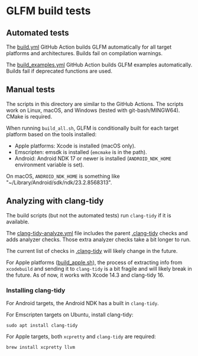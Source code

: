 # GLFM build tests

## Automated tests

The [build.yml](../.github/workflows/build.yml) GitHub Action builds GLFM automatically for all target platforms and architectures. Builds fail on compilation warnings.

The [build_examples.yml](../.github/workflows/build_examples.yml) GitHub Action builds GLFM examples automatically. Builds fail if deprecated functions are used.

## Manual tests

The scripts in this directory are similar to the GitHub Actions. The scripts work on Linux, macOS, and Windows (tested with git-bash/MINGW64). CMake is required.

When running `build_all.sh`, GLFM is conditionally built for each target platform based on the tools installed:

* Apple platforms: Xcode is installed (macOS only).
* Emscripten: emsdk is installed (`emcmake` is in the path).
* Android: Android NDK 17 or newer is installed (`ANDROID_NDK_HOME` environment variable is set).

On macOS, `ANDROID_NDK_HOME` is something like "~/Library/Android/sdk/ndk/23.2.8568313".

## Analyzing with clang-tidy

The build scripts (but not the automated tests) run `clang-tidy` if it is available.

The [clang-tidy-analyze.yml](clang-tidy-analyze.yml) file includes the parent [.clang-tidy](../.clang-tidy) checks and adds analyzer checks. Those extra analyzer checks take a bit longer to run.

The current list of checks in [.clang-tidy](../.clang-tidy) will likely change in the future.

For Apple platforms ([build_apple.sh](build_apple.sh)), the process of extracting info from `xcodebuild` and sending it to `clang-tidy` is a bit fragile and will likely break in the future.
As of now, it works with Xcode 14.3 and clang-tidy 16.

### Installing clang-tidy

For Android targets, the Android NDK has a built in `clang-tidy`.

For Emscripten targets on Ubuntu, install clang-tidy:

```
sudo apt install clang-tidy
```

For Apple targets, both `xcpretty` and `clang-tidy` are required:

```
brew install xcpretty llvm
```


